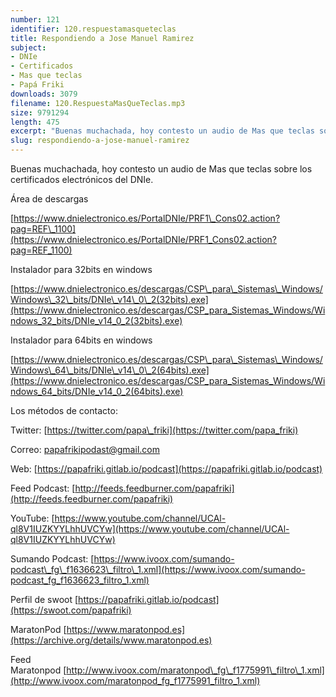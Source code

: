 ```yaml
---
number: 121
identifier: 120.respuestamasqueteclas
title: Respondiendo a Jose Manuel Ramirez
subject:
- DNIe
- Certificados
- Mas que teclas
- Papá Friki
downloads: 3079
filename: 120.RespuestaMasQueTeclas.mp3
size: 9791294
length: 475
excerpt: "Buenas muchachada, hoy contesto un audio de Mas que teclas sobre los certificados electrónicos del DNIe.\n\nÁrea de descargas\n\n[https://www.dnielectronico.es/PortalDNIe/PRF1\\_Cons02.action?pag=REF\\_1100](https://www.dnielectronico.es/PortalDNIe/PRF1_Cons02.action?pag=REF_1100)  \n\nInstalador para 32bits en windows\n\n[https://www.dnielectronico.es/descargas/CSP\\_para\\_Sistemas\\_Windows/Windows\\_32\\_bits/DNIe\\_v14\\_0\\_2(32bits).exe](https://www.dnielectronico.es/descargas/CSP_para_Sistemas_Windows/Windows_32_bits/DNIe_v14_0_2(32bits).exe)  \n\nInstalador para 64bits en windows\n\n[https://www.dnielectronico.es/descargas/CSP\\_para\\_Sistemas\\_Windows/Windows\\_64\\_bits/DNIe\\_v14\\_0\\_2(64bits).exe](https://www.dnielectronico.es/descargas/CSP_para_Sistemas_Windows/Windows_64_bits/DNIe_v14_0_2(64bits).exe)  \n\nLos métodos de contacto:  \n\nTwitter: [https://twitter.com/papa\\_friki](https://twitter.com/papa_friki)\n\nCorreo: [papafrikipodast@gmail.com](https://archive.org/details/papafrikipodast@gmail.com)\n\nWeb: [https://papafriki.gitlab.io/podcast](https://papafriki.gitlab.io/podcast)\n\nFeed Podcast: [http://feeds.feedburner.com/papafriki](http://feeds.feedburner.com/papafriki)\n\nYouTube: [https://www.youtube.com/channel/UCAl-ql8V1IUZKYYLhhUVCYw](https://www.youtube.com/channel/UCAl-ql8V1IUZKYYLhhUVCYw)  \n\nSumando Podcast: [https://www.ivoox.com/sumando-podcast\\_fg\\_f1636623\\_filtro\\_1.xml](https://www.ivoox.com/sumando-podcast_fg_f1636623_filtro_1.xml)\n\nPerfil de swoot [https://papafriki.gitlab.io/podcast](https://swoot.com/papafriki)\n\nMaratonPod [https://www.maratonpod.es](https://archive.org/details/www.maratonpod.es)\n\nFeed Maratonpod [http://www.ivoox.com/maratonpod\\_fg\\_f1775991\\_filtro\\_1.xml](http://www.ivoox.com/maratonpod_fg_f1775991_filtro_1.xml)"
slug: respondiendo-a-jose-manuel-ramirez
---
```

Buenas muchachada, hoy contesto un audio de Mas que teclas sobre los certificados electrónicos del DNIe.

Área de descargas

[https://www.dnielectronico.es/PortalDNIe/PRF1\_Cons02.action?pag=REF\_1100](https://www.dnielectronico.es/PortalDNIe/PRF1_Cons02.action?pag=REF_1100)

Instalador para 32bits en windows

[https://www.dnielectronico.es/descargas/CSP\_para\_Sistemas\_Windows/Windows\_32\_bits/DNIe\_v14\_0\_2(32bits).exe](https://www.dnielectronico.es/descargas/CSP_para_Sistemas_Windows/Windows_32_bits/DNIe_v14_0_2(32bits).exe)

Instalador para 64bits en windows

[https://www.dnielectronico.es/descargas/CSP\_para\_Sistemas\_Windows/Windows\_64\_bits/DNIe\_v14\_0\_2(64bits).exe](https://www.dnielectronico.es/descargas/CSP_para_Sistemas_Windows/Windows_64_bits/DNIe_v14_0_2(64bits).exe)

Los métodos de contacto:

Twitter: [https://twitter.com/papa\_friki](https://twitter.com/papa_friki)

Correo: [papafrikipodast@gmail.com](https://archive.org/details/papafrikipodast@gmail.com)

Web: [https://papafriki.gitlab.io/podcast](https://papafriki.gitlab.io/podcast)

Feed Podcast: [http://feeds.feedburner.com/papafriki](http://feeds.feedburner.com/papafriki)

YouTube: [https://www.youtube.com/channel/UCAl-ql8V1IUZKYYLhhUVCYw](https://www.youtube.com/channel/UCAl-ql8V1IUZKYYLhhUVCYw)

Sumando Podcast: [https://www.ivoox.com/sumando-podcast\_fg\_f1636623\_filtro\_1.xml](https://www.ivoox.com/sumando-podcast_fg_f1636623_filtro_1.xml)

Perfil de swoot [https://papafriki.gitlab.io/podcast](https://swoot.com/papafriki)

MaratonPod [https://www.maratonpod.es](https://archive.org/details/www.maratonpod.es)

Feed Maratonpod [http://www.ivoox.com/maratonpod\_fg\_f1775991\_filtro\_1.xml](http://www.ivoox.com/maratonpod_fg_f1775991_filtro_1.xml)